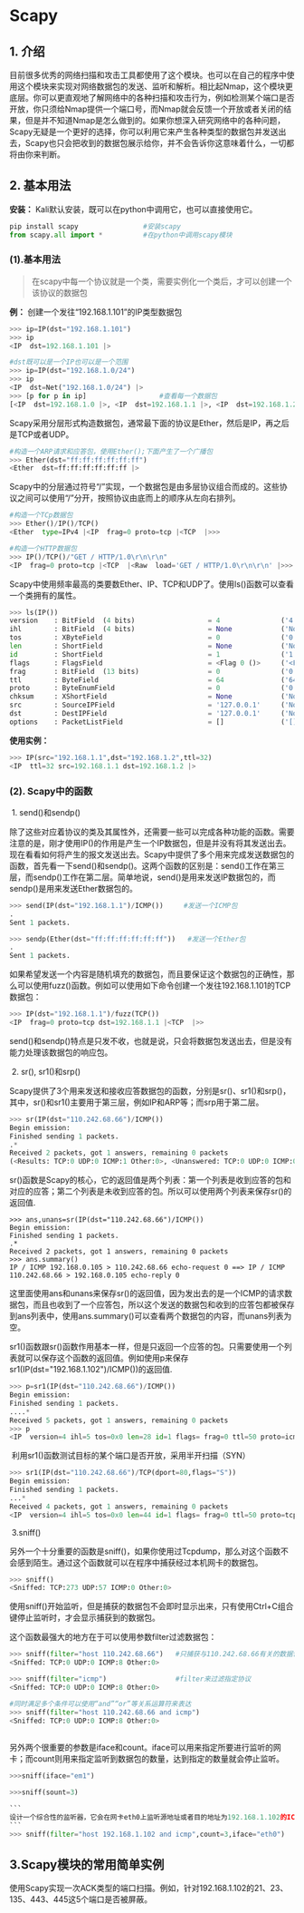 # Scapy

## 1. 介绍

​        目前很多优秀的网络扫描和攻击工具都使用了这个模块。也可以在自己的程序中使用这个模块来实现对网络数据包的发送、监听和解析。相比起Nmap，这个模块更底层。你可以更直观地了解网络中的各种扫描和攻击行为，例如检测某个端口是否开放，你只须给Nmap提供一个端口号，而Nmap就会反馈一个开放或者关闭的结果，但是并不知道Nmap是怎么做到的。如果你想深入研究网络中的各种问题，Scapy无疑是一个更好的选择，你可以利用它来产生各种类型的数据包并发送出去，Scapy也只会把收到的数据包展示给你，并不会告诉你这意味着什么，一切都将由你来判断。

## 2. 基本用法

**安装：** Kali默认安装，既可以在python中调用它，也可以直接使用它。

```python
pip install scapy                #安装scapy
from scapy.all import *          #在python中调用scapy模块
```

###  (1).基本用法

> 在scapy中每一个协议就是一个类，需要实例化一个类后，才可以创建一个该协议的数据包

**例：** 创建一个发往“192.168.1.101”的IP类型数据包

```python
>>> ip=IP(dst="192.168.1.101")    
>>> ip
<IP  dst=192.168.1.101 |>

#dst既可以是一个IP也可以是一个范围
>>> ip=IP(dst="192.168.1.0/24")
>>> ip
<IP  dst=Net("192.168.1.0/24") |>
>>> [p for p in ip]                  #查看每一个数据包
[<IP  dst=192.168.1.0 |>, <IP  dst=192.168.1.1 |>, <IP  dst=192.168.1.2 |>, <IP  dst=192.168.1.3 |>, <IP  dst=192.168.1.4 |>, <IP  dst=192.168.1.5 |>, ...]
```

​          Scapy采用分层形式构造数据包，通常最下面的协议是Ether，然后是IP，再之后是TCP或者UDP。

   ```python
#构造一个ARP请求和应答包，使用Ether();下面产生了一个广播包
>>> Ether(dst="ff:ff:ff:ff:ff:ff")    
<Ether  dst=ff:ff:ff:ff:ff:ff |>
   ```

​          Scapy中的分层通过符号“/”实现，一个数据包是由多层协议组合而成的。这些协议之间可以使用“/”分开，按照协议由底而上的顺序从左向右排列。

```python
#构造一个TCp数据包
>>> Ether()/IP()/TCP()
<Ether  type=IPv4 |<IP  frag=0 proto=tcp |<TCP  |>>>

#构造一个HTTP数据包
>>> IP()/TCP()/"GET / HTTP/1.0\r\n\r\n"
<IP  frag=0 proto=tcp |<TCP  |<Raw  load='GET / HTTP/1.0\r\n\r\n' |>>>
```

​            Scapy中使用频率最高的类要数Ether、IP、TCP和UDP了。使用ls()函数可以查看一个类拥有的属性。

```python
>>> ls(IP())
version    : BitField  (4 bits)                  = 4               ('4')
ihl        : BitField  (4 bits)                  = None            ('None')
tos        : XByteField                          = 0               ('0')
len        : ShortField                          = None            ('None')
id         : ShortField                          = 1               ('1')
flags      : FlagsField                          = <Flag 0 ()>     ('<Flag 0 ()>')
frag       : BitField  (13 bits)                 = 0               ('0')
ttl        : ByteField                           = 64              ('64')
proto      : ByteEnumField                       = 0               ('0')
chksum     : XShortField                         = None            ('None')
src        : SourceIPField                       = '127.0.0.1'     ('None')
dst        : DestIPField                         = '127.0.0.1'     ('None')
options    : PacketListField                     = []              ('[]')
```

**使用实例：** 

```python
>>> IP(src="192.168.1.1",dst="192.168.1.2",ttl=32)
<IP  ttl=32 src=192.168.1.1 dst=192.168.1.2 |>
```



### (2). Scapy中的函数

​      1. send()和sendp()

​		除了这些对应着协议的类及其属性外，还需要一些可以完成各种功能的函数。需要注意的是，刚才使用IP()的作用是产生一个IP数据包，但是并没有将其发送出去。现在看看如何将产生的报文发送出去。Scapy中提供了多个用来完成发送数据包的函数，首先看一下send()和sendp()。这两个函数的区别是：send()工作在第三层，而sendp()工作在第二层。简单地说，send()是用来发送IP数据包的，而sendp()是用来发送Ether数据包的。

```python
>>> send(IP(dst="192.168.1.1")/ICMP())     #发送一个ICMP包
.
Sent 1 packets.

>>> sendp(Ether(dst="ff:ff:ff:ff:ff:ff"))   #发送一个Ether包
.
Sent 1 packets.
```

​		如果希望发送一个内容是随机填充的数据包，而且要保证这个数据包的正确性，那么可以使用fuzz()函数。例如可以使用如下命令创建一个发往192.168.1.101的TCP数据包：

```python
>>> IP(dst="192.168.1.1")/fuzz(TCP())
<IP  frag=0 proto=tcp dst=192.168.1.1 |<TCP  |>>
```

​		send()和sendp()特点是只发不收，也就是说，只会将数据包发送出去，但是没有能力处理该数据包的响应包。

​		2. sr(), sr1()和srp()

​		Scapy提供了3个用来发送和接收应答数据包的函数，分别是sr()、sr1()和srp()，其中，sr()和sr1()主要用于第三层，例如IP和ARP等；而srp用于第二层。

```python
>>> sr(IP(dst="110.242.68.66")/ICMP())
Begin emission:
Finished sending 1 packets.
.*
Received 2 packets, got 1 answers, remaining 0 packets
(<Results: TCP:0 UDP:0 ICMP:1 Other:0>, <Unanswered: TCP:0 UDP:0 ICMP:0 Other:0>)
```

​		sr()函数是Scapy的核心，它的返回值是两个列表：第一个列表是收到应答的包和对应的应答；第二个列表是未收到应答的包。所以可以使用两个列表来保存sr()的返回值.

```
>>> ans,unans=sr(IP(dst="110.242.68.66")/ICMP())
Begin emission:
Finished sending 1 packets.
.*
Received 2 packets, got 1 answers, remaining 0 packets
>>> ans.summary()
IP / ICMP 192.168.0.105 > 110.242.68.66 echo-request 0 ==> IP / ICMP 110.242.68.66 > 192.168.0.105 echo-reply 0
```

​		这里面使用ans和unans来保存sr()的返回值，因为发出去的是一个ICMP的请求数据包，而且也收到了一个应答包，所以这个发送的数据包和收到的应答包都被保存到ans列表中，使用ans.summary()可以查看两个数据包的内容，而unans列表为空。

​		sr1()函数跟sr()函数作用基本一样，但是只返回一个应答的包。只需要使用一个列表就可以保存这个函数的返回值。例如使用p来保存sr1(IP(dst="192.168.1.102")/ICMP())的返回值.

```python
>>> p=sr1(IP(dst="110.242.68.66")/ICMP())
Begin emission:
Finished sending 1 packets.
....*
Received 5 packets, got 1 answers, remaining 0 packets
>>> p
<IP  version=4 ihl=5 tos=0x0 len=28 id=1 flags= frag=0 ttl=50 proto=icmp chksum=0x149b src=110.242.68.66 dst=192.168.0.105 |<ICMP  type=echo-reply code=0 chksum=0x0 id=0x0 seq=0x0 |>>
```

​		利用sr1()函数测试目标的某个端口是否开放，采用半开扫描（SYN）

```python
>>> sr1(IP(dst="110.242.68.66")/TCP(dport=80,flags="S"))
Begin emission:
Finished sending 1 packets.
...*
Received 4 packets, got 1 answers, remaining 0 packets
<IP  version=4 ihl=5 tos=0x0 len=44 id=1 flags= frag=0 ttl=50 proto=tcp chksum=0x1486 src=110.242.68.66 dst=192.168.0.105 |<TCP  sport=http dport=ftp_data seq=1474046892 ack=1 dataofs=6 reserved=0 flags=SA window=8192 chksum=0x837f urgptr=0 options=[('MSS', 536)] |>>
```

​		3.sniff()		

​		另外一个十分重要的函数是sniff()，如果你使用过Tcpdump，那么对这个函数不会感到陌生。通过这个函数就可以在程序中捕获经过本机网卡的数据包。

```python
>>> sniff()
<Sniffed: TCP:273 UDP:57 ICMP:0 Other:0>
```

​		使用sniff()开始监听，但是捕获的数据包不会即时显示出来，只有使用Ctrl+C组合键停止监听时，才会显示捕获到的数据包。

这个函数最强大的地方在于可以使用参数filter过滤数据包：

```python
>>> sniff(filter="host 110.242.68.66")   #只捕获与110.242.68.66有关的数据包
<Sniffed: TCP:0 UDP:0 ICMP:8 Other:0>

>>> sniff(filter="icmp")                 #filter来过滤指定协议
<Sniffed: TCP:0 UDP:0 ICMP:8 Other:0>               

#同时满足多个条件可以使用“and”“or”等关系运算符来表达                    
>>> sniff(filter="host 110.242.68.66 and icmp")
<Sniffed: TCP:0 UDP:0 ICMP:8 Other:0> 
                   
```

​		另外两个很重要的参数是iface和count。iface可以用来指定所要进行监听的网卡；而count则用来指定监听到数据包的数量，达到指定的数量就会停止监听。

```python
>>>sniff(iface="em1")

>>>sniff(sount=3)

​```
设计一个综合性的监听器，它会在网卡eth0上监听源地址或者目的地址为192.168.1.102的ICMP数据包，当收到3个这样的数据包之后，就会停止监听。
​```
>>> sniff(filter="host 192.168.1.102 and icmp",count=3,iface="eth0")

```



## 3.Scapy模块的常用简单实例

​		使用Scapy实现一次ACK类型的端口扫描。例如，针对192.168.1.102的21、23、135、443、445这5个端口是否被屏蔽。